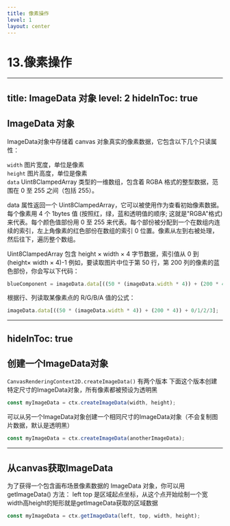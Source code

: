 ```yaml
---
title: 像素操作
level: 1
layout: center
---
```

# 13.像素操作

---
title: ImageData 对象
level: 2
hideInToc: true
---
## ImageData 对象
ImageData对象中存储着 canvas 对象真实的像素数据，它包含以下几个只读属性：

`width` 图片宽度，单位是像素  
`height` 图片高度，单位是像素  
`data` Uint8ClampedArray 类型的一维数组，包含着 RGBA 格式的整型数据，范围在 0 至 255 之间（包括 255）。  

data 属性返回一个 Uint8ClampedArray，它可以被使用作为查看初始像素数据。每个像素用 4 个 1bytes 值 (按照红，绿，蓝和透明值的顺序; 这就是"RGBA"格式) 来代表。每个颜色值部份用 0 至 255 来代表。每个部份被分配到一个在数组内连续的索引，左上角像素的红色部份在数组的索引 0 位置。像素从左到右被处理，然后往下，遍历整个数组。

Uint8ClampedArray 包含 height × width × 4 字节数据，索引值从 0 到 (height× width × 4)-1
例如，要读取图片中位于第 50 行，第 200 列的像素的蓝色部份，你会写以下代码：

```js
blueComponent = imageData.data[((50 * (imageData.width * 4)) + (200 * 4)) + 2];
```

根据行、列读取某像素点的 R/G/B/A 值的公式：

```js
imageData.data[((50 * (imageData.width * 4)) + (200 * 4)) + 0/1/2/3];
```

---
hideInToc: true
---

## 创建一个ImageData对象
`CanvasRenderingContext2D.createImageData()`
有两个版本
下面这个版本创建特定尺寸的ImageData对象，所有像素都被预设为透明黑

```js
const myImageData = ctx.createImageData(width, height);
```

可以从另一个ImageData对象创建一个相同尺寸的ImageData对象（不会复制图片数据，默认是透明黑）

```js
const myImageData = ctx.createImageData(anotherImageData);
```

---

## 从canvas获取ImageData
为了获得一个包含画布场景像素数据的 ImageData 对象，你可以用 getImageData() 方法：
left top 是区域起点坐标，从这个点开始绘制一个宽width高height的矩形就是getImageData获取的区域数据

```js
const myImageData = ctx.getImageData(left, top, width, height);

```

<Demo022ColorPicker />
